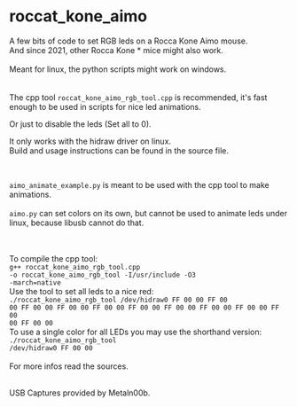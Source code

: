 # roccat_kone_aimo
A few bits of code to set RGB leds on a Rocca Kone Aimo mouse.<br/>
And since 2021, other Rocca Kone * mice might also work.<br/>
<br/>
Meant for linux, the python scripts might work on windows.  
<br/>
<br/>
The cpp tool `roccat_kone_aimo_rgb_tool.cpp` is recommended, it's fast enough to be used in scripts for nice led animations.

Or just to disable the leds (Set all to 0).

It only works with the hidraw driver on linux.
<br/>
Build and usage instructions can be found in the source file. 

<br/>

`aimo_animate_example.py` is meant to be used with the cpp tool to make animations.
<br/>
<br/>
`aimo.py` can set colors on its own, but cannot be used to animate leds under linux, because libusb cannot do that.  
<br/>
<br/>

To compile the cpp tool:<br/>
<code>g++ roccat_kone_aimo_rgb_tool.cpp -o roccat_kone_aimo_rgb_tool -I/usr/include -O3 -march=native</code><br/>
Use the tool to set all leds to a nice red:<br/>
<code>./roccat_kone_aimo_rgb_tool /dev/hidraw0 FF 00 00 FF 00 00 FF 00 00 FF 00 00 FF 00 00 FF 00 00 FF 00 00 FF 00 00 FF 00 00 FF 00 00 FF 00 00</code><br/>
To use a single color for all LEDs you may use the shorthand version:<br/>
<code>./roccat_kone_aimo_rgb_tool /dev/hidraw0 FF 00 00</code><br/>
<br/>
For more infos read the sources. 
<br/>
<br/>
  
USB Captures provided by Metaln00b.

